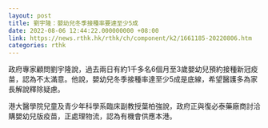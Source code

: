 ```yaml
---
layout: post
title: 劉宇隆：嬰幼兒冬季接種率要達至少5成
date: 2022-08-06 12:44:22.000000000 +08:00
link: https://news.rthk.hk/rthk/ch/component/k2/1661185-20220806.htm
categories: rthk
---
```


政府專家顧問劉宇隆說，過去兩日有約1千多名6個月至3歲嬰幼兒預約接種新冠疫苗，認為不太滿意。他說，嬰幼兒冬季接種率達至少5成是底線，希望醫護多為家長解說釋除疑慮。

港大醫學院兒童及青少年科學系臨床副教授葉柏強說，政府正與復必泰藥廠商討洽購嬰幼兒版疫苗，正處理物流，認為有機會供應本港。
